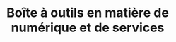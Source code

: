 ---
description: Guides et ressources complets pour les pratiques de développement
link: '/boite-a-outils-en-matiere-de-numerique-et-de-services/'
title: 'Boîte à outils en matière de numérique et de services'
weight: 6
---